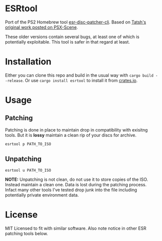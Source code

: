 # ESRtool

Port of the PS2 Homebrew tool [esr-disc-patcher-cli](https://github.com/ali-raheem/esrtool-legacy). Based on [Tatsh's original work posted on PSX-Scene](https://web.archive.org/web/20150919031500/http://psx-scene.com/forums/f164/esr-disc-patcher-linux-mac-qt4-port-60096/).

These older versions contain several bugs, at least one of which is potentially exploitable. This tool is safer in that regard at least.

# Installation

Either you can clone this repo and build in the usual way with `cargo build --release`. Or use `cargo install esrtool` to install it from [crates.io](https://crates.io/crates/esrtool).

# Usage

## Patching

Patching is done in place to maintain drop in compatibility with exisitng tools. But it is **lossy** maintain a clean rip of your discs for archive.

`esrtool p PATH_TO_ISO`

## Unpatching

`esrtool u PATH_TO_ISO`

**NOTE:** Unpatching is not clean, do not use it to store copies of the ISO. Instead maintain a clean one. Data is lost during the patching process. Infact many other tools I've tested drop junk into the file including potentially private environment data.

# License

MIT Licensed to fit with similar software. Also note notice in other ESR patching tools below.